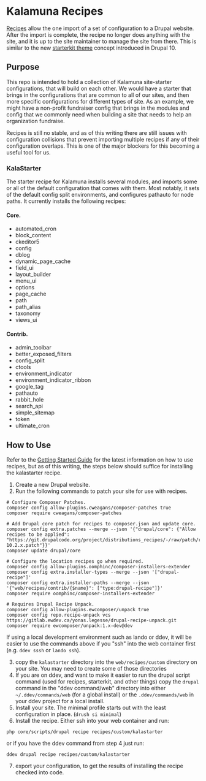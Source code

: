 # Kalamuna Recipes

[Recipes](https://www.drupal.org/project/distributions_recipes) allow the one import of a set of configuration to a Drupal website.  After the import is complete, the recipe no longer does anything with the site, and it is up to the site maintainer to manage the site from there.  This is similar to the new [starterkit theme](https://www.drupal.org/docs/core-modules-and-themes/core-themes/starterkit-theme) concept introduced in Drupal 10.

## Purpose

This repo is intended to hold a collection of Kalamuna site-starter configurations, that will build on each other.  We would have a starter that brings in the configurations that are common to all of our sites, and then more specific configurations for different types of site.  As an example, we might have a non-profit fundraiser config that brings in the modules and config that we commonly need when building a site that needs to help an organization fundraise.

Recipes is still no stable, and as of this writing there are still issues with configuration collisions that prevent importing multiple recipes if any of their configuration overlaps.  This is one of the major blockers for this becoming a useful tool for us.

### KalaStarter
The starter recipe for Kalamuna installs several modules, and imports some or all of the default configuration that comes with them.  Most notably, it sets of the default config split environments, and configures pathauto for node paths.  It currently installs the following recipes:

  #### Core.
  - automated_cron
  - block_content
  - ckeditor5
  - config
  - dblog
  - dynamic_page_cache
  - field_ui
  - layout_builder
  - menu_ui
  - options
  - page_cache
  - path
  - path_alias
  - taxonomy
  - views_ui
  #### Contrib.
  - admin_toolbar
  - better_exposed_filters
  - config_split
  - ctools
  - environment_indicator
  - environment_indicator_ribbon
  - google_tag
  - pathauto
  - rabbit_hole
  - search_api
  - simple_sitemap
  - token
  - ultimate_cron

## How to Use

Refer to the [Getting Started Guide](https://git.drupalcode.org/project/distributions_recipes/-/blob/1.0.x/docs/getting_started.md) for the latest information on how to use recipes, but as of this writing, the steps below should suffice for installing the kalastarter recipe.

1. Create a new Drupal website.
2. Run the following commands to patch your site for use with recipes.
```
# Configure Composer Patches.
composer config allow-plugins.cweagans/composer-patches true
composer require cweagans/composer-patches

# Add Drupal core patch for recipes to composer.json and update core.
composer config extra.patches --merge --json '{"drupal/core": {"Allow recipes to be applied": "https://git.drupalcode.org/project/distributions_recipes/-/raw/patch/recipe-10.2.x.patch"}}'
composer update drupal/core

# Configure the location recipes go when required.
composer config allow-plugins.oomphinc/composer-installers-extender
composer config extra.installer-types --merge --json '["drupal-recipe"]'
composer config extra.installer-paths --merge --json '{"web/recipes/contrib/{$name}": ["type:drupal-recipe"]}'
composer require oomphinc/composer-installers-extender

# Requires Drupal Recipe Unpack.
composer config allow-plugins.ewcomposer/unpack true
composer config repo.recipe-unpack vcs https://gitlab.ewdev.ca/yonas.legesse/drupal-recipe-unpack.git
composer require ewcomposer/unpack:1.x-dev@dev
```

If using a local development environment such as lando or ddev, it will be easier to use the commands above if you "ssh" into the web container first (e.g. `ddev sssh` or `lando ssh`).

3. copy the `kalastarter` directory into the `web/recipes/custom` directory on your site.  You may need to create some of those directories
4. If you are on ddev, and want to make it easier to run the drupal script command (used for recipes, starterkit, and other things) copy the `drupal` command in the "ddev command/web" directory into either `~/.ddev/commands/web` (for a global install) or the `.ddev/commands/web` in your ddev project for a local install.
5. Install your site.  The minimal profile starts out with the least configuration in place. (`drush si minimal`)
6. Install the recipe.  Either ssh into your web container and run:

`php core/scripts/drupal recipe recipes/custom/kalastarter`

or if you have the ddev command from step 4 just run:

`ddev drupal recipe recipes/custom/kalastarter`

7. export your configuration, to get the results of installing the recipe checked into code.

